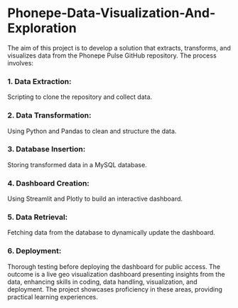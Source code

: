 # Phonepe-Data-Visualization-And-Exploration

The aim of this project is to develop a solution that extracts, transforms, and visualizes data from the Phonepe Pulse GitHub repository. The process involves:

### 1. Data Extraction: 
  Scripting to clone the repository and collect data.
### 2. Data Transformation: 
  Using Python and Pandas to clean and structure the data. 
### 3. Database Insertion: 
  Storing transformed data in a MySQL database.
### 4. Dashboard Creation: 
  Using Streamlit and Plotly to build an interactive dashboard.
### 5. Data Retrieval: 
  Fetching data from the database to dynamically update the dashboard.
### 6. Deployment: 
  Thorough testing before deploying the dashboard for public access.
    The outcome is a live geo visualization dashboard presenting insights from the data, enhancing skills in coding, data handling, visualization, and deployment. The project showcases proficiency in these areas, providing practical learning experiences.





